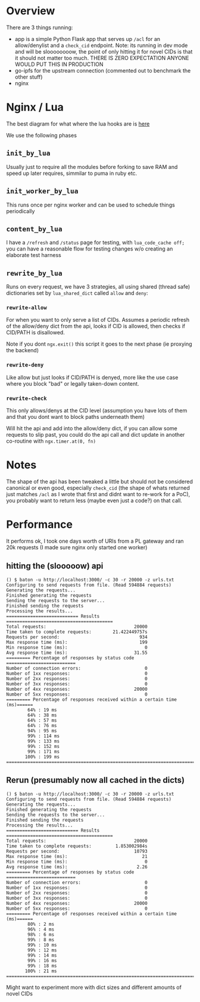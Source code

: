 # Overview

There are 3 things running:

* app is a simple Python Flask app that serves up `/acl` for an allow/denylist
  and a `check_cid` endpoint. Note: its running in dev mode and will be
  sloooooooow, the point of only hitting it for novel CIDs is that it should not
  matter too much. THERE IS ZERO EXPECTATION ANYONE WOULD PUT THIS IN PRODUCTION
* go-ipfs for the upstream connection (commented out to benchmark the other
  stuff)
* nginx

# Nginx / Lua

The best diagram for what where the lua hooks are is
[here](https://openresty-reference.readthedocs.io/en/latest/Directives/)

We use the following phases

## `init_by_lua`

Usually just to require all the modules before forking to save RAM and speed up
later requires, simmilar to puma in ruby etc.

## `init_worker_by_lua`

This runs once per nginx worker and can be used to schedule things periodically

## `content_by_lua`

I have a `/refresh` and `/status` page for testing, with `lua_code_cache off;`
you can have a reasonable flow for testing changes w/o creating an elaborate
test harness

## `rewrite_by_lua`

Runs on every request, we have 3 strategies, all using shared (thread safe)
dictionaries set by `lua_shared_dict` called `allow` and `deny`:

### `rewrite-allow`

For when you want to only serve a list of CIDs. Assumes a periodic refresh of
the allow/deny dict from the api, looks if CID is allowed, then checks if
CID/PATH is disallowed.

Note if you dont `ngx.exit()` this script it goes to the next phase (ie proxying the
backend)

### `rewrite-deny`

Like allow but just looks if CID/PATH is denyed, more like the use case where
you block "bad" or legally taken-down content.

### `rewrite-check`

This only allows/denys at the CID level (assumption you have lots of them and
that you dont want to block paths underneath them)

Will hit the api and add into the allow/deny dict, if you can allow some
requests to slip past, you could do the api call and dict update in another
co-routine with `ngx.timer.at(0, fn)`

# Notes

The shape of the api has been tweaked a little but should not be considered
canonical or even good, especially `check_cid` (the shape of whats returned just
matches `/acl` as I wrote that first and didnt want to re-work for a PoC), you
probably want to return less (maybe even just a code?) on that call.

# Performance

It performs ok, I took one days worth of URIs from a PL gateway and ran 20k requests (I made sure nginx only started one worker)

## hitting the (slooooow) api

```
() $ baton -u http://localhost:3000/ -c 30 -r 20000 -z urls.txt
Configuring to send requests from file. (Read 594884 requests)
Generating the requests...
Finished generating the requests
Sending the requests to the server...
Finished sending the requests
Processing the results...
=========================== Results ========================================
Total requests:                                 20000
Time taken to complete requests:        21.422449757s
Requests per second:                              934
Max response time (ms):                           199
Min response time (ms):                             0
Avg response time (ms):                         31.55
========= Percentage of responses by status code ==========================
Number of connection errors:                        0
Number of 1xx responses:                            0
Number of 2xx responses:                            0
Number of 3xx responses:                            0
Number of 4xx responses:                        20000
Number of 5xx responses:                            0
========= Percentage of responses received within a certain time (ms)======
        64% : 19 ms
        64% : 38 ms
        64% : 57 ms
        64% : 76 ms
        94% : 95 ms
        99% : 114 ms
        99% : 133 ms
        99% : 152 ms
        99% : 171 ms
       100% : 199 ms
===========================================================================
```

## Rerun (presumably now all cached in the dicts)

```
() $ baton -u http://localhost:3000/ -c 30 -r 20000 -z urls.txt
Configuring to send requests from file. (Read 594884 requests)
Generating the requests...
Finished generating the requests
Sending the requests to the server...
Finished sending the requests
Processing the results...
=========================== Results ========================================
Total requests:                                 20000
Time taken to complete requests:         1.853002984s
Requests per second:                            10793
Max response time (ms):                            21
Min response time (ms):                             0
Avg response time (ms):                          2.26
========= Percentage of responses by status code ==========================
Number of connection errors:                        0
Number of 1xx responses:                            0
Number of 2xx responses:                            0
Number of 3xx responses:                            0
Number of 4xx responses:                        20000
Number of 5xx responses:                            0
========= Percentage of responses received within a certain time (ms)======
        80% : 2 ms
        96% : 4 ms
        98% : 6 ms
        99% : 8 ms
        99% : 10 ms
        99% : 12 ms
        99% : 14 ms
        99% : 16 ms
        99% : 18 ms
       100% : 21 ms
===========================================================================
```

Might want to experiment more with dict sizes and different amounts of novel CIDs 